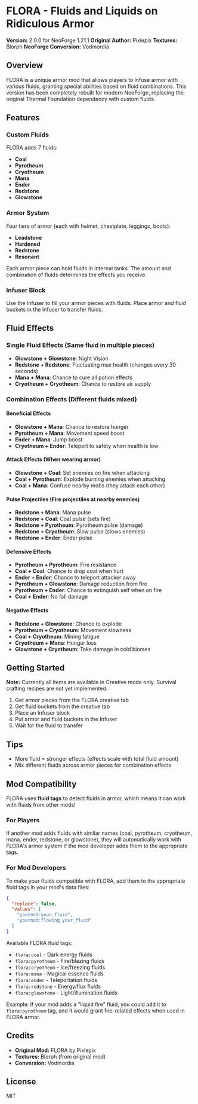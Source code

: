 # FLORA - Fluids and Liquids on Ridiculous Armor

**Version:** 2.0.0 for NeoForge 1.21.1
**Original Author:** Pixlepix
**Textures:** Blorph
**NeoForge Conversion:** Vodmordia

## Overview

FLORA is a unique armor mod that allows players to infuse armor with various fluids, granting special abilities based on fluid combinations. This version has been completely rebuilt for modern NeoForge, replacing the original Thermal Foundation dependency with custom fluids.

## Features

### Custom Fluids
FLORA adds 7 fluids:
- **Coal**
- **Pyrotheum**
- **Cryotheum**
- **Mana**
- **Ender**
- **Redstone**
- **Glowstone**

### Armor System
Four tiers of armor (each with helmet, chestplate, leggings, boots):
- **Leadstone** 
- **Hardened** 
- **Redstone**
- **Resonant**

Each armor piece can hold fluids in internal tanks. The amount and combination of fluids determines the effects you receive.

### Infuser Block
Use the Infuser to fill your armor pieces with fluids. Place armor and fluid buckets in the Infuser to transfer fluids.

## Fluid Effects

### Single Fluid Effects (Same fluid in multiple pieces)

- **Glowstone + Glowstone**: Night Vision
- **Redstone + Redstone**: Fluctuating max health (changes every 30 seconds)
- **Mana + Mana**: Chance to cure all potion effects
- **Cryotheum + Cryotheum**: Chance to restore air supply

### Combination Effects (Different fluids mixed)

#### Beneficial Effects
- **Glowstone + Mana**: Chance to restore hunger
- **Pyrotheum + Mana**: Movement speed boost
- **Ender + Mana**: Jump boost
- **Cryotheum + Ender**: Teleport to safety when health is low

#### Attack Effects (When wearing armor)
- **Glowstone + Coal**: Set enemies on fire when attacking
- **Coal + Pyrotheum**: Explode burning enemies when attacking
- **Coal + Mana**: Confuse nearby mobs (they attack each other)

#### Pulse Projectiles (Fire projectiles at nearby enemies)
- **Redstone + Mana**: Mana pulse
- **Redstone + Coal**: Coal pulse (sets fire)
- **Redstone + Pyrotheum**: Pyrotheum pulse (damage)
- **Redstone + Cryotheum**: Slow pulse (slows enemies)
- **Redstone + Ender**: Ender pulse

#### Defensive Effects
- **Pyrotheum + Pyrotheum**: Fire resistance
- **Coal + Coal**: Chance to drop coal when hurt
- **Ender + Ender**: Chance to teleport attacker away
- **Pyrotheum + Glowstone**: Damage reduction from fire
- **Pyrotheum + Ender**: Chance to extinguish self when on fire
- **Coal + Ender**: No fall damage

#### Negative Effects
- **Redstone + Glowstone**: Chance to explode
- **Pyrotheum + Cryotheum**: Movement slowness
- **Coal + Cryotheum**: Mining fatigue
- **Cryotheum + Mana**: Hunger loss
- **Glowstone + Cryotheum**: Take damage in cold biomes

## Getting Started

**Note:** Currently all items are available in Creative mode only. Survival crafting recipes are not yet implemented.

1. Get armor pieces from the FLORA creative tab
2. Get fluid buckets from the creative tab
3. Place an Infuser block
4. Put armor and fluid buckets in the Infuser
5. Wait for the fluid to transfer

## Tips

- More fluid = stronger effects (effects scale with total fluid amount)
- Mix different fluids across armor pieces for combination effects
## Mod Compatibility

FLORA uses **fluid tags** to detect fluids in armor, which means it can work with fluids from other mods!

### For Players
If another mod adds fluids with similar names (coal, pyrotheum, cryotheum, mana, ender, redstone, or glowstone), they will automatically work with FLORA's armor system if the mod developer adds them to the appropriate tags.

### For Mod Developers
To make your fluids compatible with FLORA, add them to the appropriate fluid tags in your mod's data files:

```json
{
  "replace": false,
  "values": [
    "yourmod:your_fluid",
    "yourmod:flowing_your_fluid"
  ]
}
```

Available FLORA fluid tags:
- `flora:coal` - Dark energy fluids
- `flora:pyrotheum` - Fire/blazing fluids
- `flora:cryotheum` - Ice/freezing fluids
- `flora:mana` - Magical essence fluids
- `flora:ender` - Teleportation fluids
- `flora:redstone` - Energy/flux fluids
- `flora:glowstone` - Light/illumination fluids

Example: If your mod adds a "liquid fire" fluid, you could add it to `flora:pyrotheum` tag, and it would grant fire-related effects when used in FLORA armor.

## Credits

- **Original Mod:** FLORA by Pixlepix
- **Textures:** Blorph (from original mod)
- **Conversion:** Vodmordia

## License

MIT
